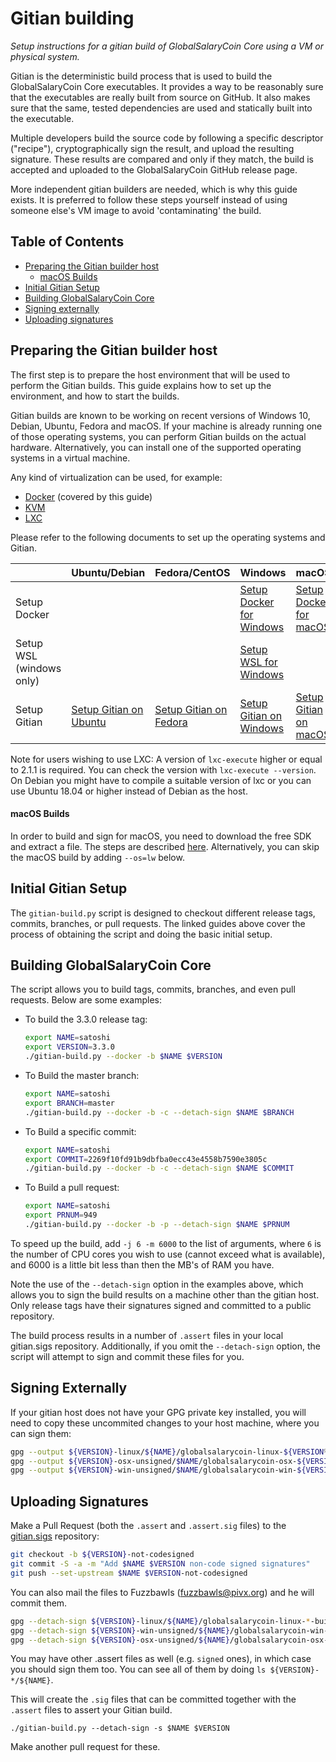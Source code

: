 Gitian building
================

*Setup instructions for a gitian build of GlobalSalaryCoin Core using a VM or physical system.*

Gitian is the deterministic build process that is used to build the GlobalSalaryCoin
Core executables. It provides a way to be reasonably sure that the
executables are really built from source on GitHub. It also makes sure that
the same, tested dependencies are used and statically built into the executable.

Multiple developers build the source code by following a specific descriptor
("recipe"), cryptographically sign the result, and upload the resulting signature.
These results are compared and only if they match, the build is accepted and uploaded
to the GlobalSalaryCoin GitHub release page.

More independent gitian builders are needed, which is why this guide exists.
It is preferred to follow these steps yourself instead of using someone else's
VM image to avoid 'contaminating' the build.

Table of Contents
------------------

- [Preparing the Gitian builder host](#preparing-the-gitian-builder-host)
  - [macOS Builds](#macos-builds)
- [Initial Gitian Setup](#initial-gitian-setup)
- [Building GlobalSalaryCoin Core](#building-globalsalarycoin-core)
- [Signing externally](#signing-externally)
- [Uploading signatures](#uploading-signatures)

Preparing the Gitian builder host
---------------------------------

The first step is to prepare the host environment that will be used to perform the Gitian builds.
This guide explains how to set up the environment, and how to start the builds.

Gitian builds are known to be working on recent versions of Windows 10, Debian, Ubuntu, Fedora and macOS.
If your machine is already running one of those operating systems, you can perform Gitian builds on the actual hardware.
Alternatively, you can install one of the supported operating systems in a virtual machine.

Any kind of virtualization can be used, for example:
- [Docker](https://www.docker.com/) (covered by this guide)
- [KVM](http://www.linux-kvm.org/page/Main_Page)
- [LXC](https://linuxcontainers.org/)

Please refer to the following documents to set up the operating systems and Gitian.

|                          | Ubuntu/Debian                                                      | Fedora/CentOS                                                      | Windows                                                               | macOS
|--------------------------|--------------------------------------------------------------------|--------------------------------------------------------------------|-----------------------------------------------------------------------|----------------------------------------------------------------
| Setup Docker             |                                                                    |                                                                    | [Setup Docker for Windows](./gitian-building/docker-setup-windows.md) | [Setup Docker for macOS](./gitian-building/docker-setup-mac.md)
| Setup WSL (windows only) |                                                                    |                                                                    | [Setup WSL for Windows](./gitian-building/wsl-setup-windows.md)       |
| Setup Gitian             | [Setup Gitian on Ubuntu](./gitian-building/gitian-setup-ubuntu.md) | [Setup Gitian on Fedora](./gitian-building/gitian-setup-fedora.md) | [Setup Gitian on Windows](./gitian-building/gitian-setup-windows.md)  | [Setup Gitian on macOS](./gitian-building/gitian-setup-mac.md)

Note for users wishing to use LXC: A version of `lxc-execute` higher or equal to 2.1.1 is required.
You can check the version with `lxc-execute --version`.
On Debian you might have to compile a suitable version of lxc or you can use Ubuntu 18.04 or higher instead of Debian as the host.

#### macOS Builds

In order to build and sign for macOS, you need to download the free SDK and extract a file. The steps are described [here](./gitian-building/gitian-building-mac-os-sdk.md). Alternatively, you can skip the macOS build by adding `--os=lw` below.

Initial Gitian Setup
--------------------

The `gitian-build.py` script is designed to checkout different release tags, commits, branches, or pull requests. The linked guides above cover the process of obtaining the script and doing the basic initial setup.

Building GlobalSalaryCoin Core
--------------------

The script allows you to build tags, commits, branches, and even pull requests. Below are some examples:

* To build the 3.3.0 release tag:
    ```bash
    export NAME=satoshi
    export VERSION=3.3.0
    ./gitian-build.py --docker -b $NAME $VERSION
    ```
* To Build the master branch:
    ```bash
    export NAME=satoshi
    export BRANCH=master
    ./gitian-build.py --docker -b -c --detach-sign $NAME $BRANCH
    ```
* To Build a specific commit:
    ```bash
    export NAME=satoshi
    export COMMIT=2269f10fd91b9dbfba0ecc43e4558b7590e3805c
    ./gitian-build.py --docker -b -c --detach-sign $NAME $COMMIT
    ```
* To Build a pull request:
    ```bash
    export NAME=satoshi
    export PRNUM=949
    ./gitian-build.py --docker -b -p --detach-sign $NAME $PRNUM
    ```
To speed up the build, add `-j 6 -m 6000` to the list of arguments, where `6` is the number of CPU cores you wish to use (cannot exceed what is available), and 6000 is a little bit less than then the MB's of RAM you have.

Note the use of the `--detach-sign` option in the examples above, which allows you to sign the build results on a machine other than the gitian host. Only release tags have their signatures signed and committed to a public repository.

The build process results in a number of `.assert` files in your local gitian.sigs repository. Additionally, if you omit the `--detach-sign` option, the script will attempt to sign and commit these files for you.

Signing Externally
--------------------

If your gitian host does not have your GPG private key installed, you will need to copy these uncommited changes to your host machine, where you can sign them:

```bash
gpg --output ${VERSION}-linux/${NAME}/globalsalarycoin-linux-${VERSION%\.*}-build.assert.sig --detach-sign ${VERSION}-linux/$NAME/globalsalarycoin-linux-${VERSION%\.*}-build.assert
gpg --output ${VERSION}-osx-unsigned/$NAME/globalsalarycoin-osx-${VERSION%\.*}-build.assert.sig --detach-sign ${VERSION}-osx-unsigned/$NAME/globalsalarycoin-osx-${VERSION%\.*}-build.assert
gpg --output ${VERSION}-win-unsigned/$NAME/globalsalarycoin-win-${VERSION%\.*}-build.assert.sig --detach-sign ${VERSION}-win-unsigned/$NAME/globalsalarycoin-win-${VERSION%\.*}-build.assert
```

Uploading Signatures
--------------------
Make a Pull Request (both the `.assert` and `.assert.sig` files) to the
[gitian.sigs](https://github.com/globalsalarycoin-project/gitian.sigs/) repository:

```bash
git checkout -b ${VERSION}-not-codesigned
git commit -S -a -m "Add $NAME $VERSION non-code signed signatures"
git push --set-upstream $NAME $VERSION-not-codesigned
```

You can also mail the files to Fuzzbawls (fuzzbawls@pivx.org) and he will commit them.

```bash
gpg --detach-sign ${VERSION}-linux/${NAME}/globalsalarycoin-linux-*-build.assert
gpg --detach-sign ${VERSION}-win-unsigned/${NAME}/globalsalarycoin-win-*-build.assert
gpg --detach-sign ${VERSION}-osx-unsigned/${NAME}/globalsalarycoin-osx-*-build.assert
```

You may have other .assert files as well (e.g. `signed` ones), in which case you should sign them too. You can see all of them by doing `ls ${VERSION}-*/${NAME}`.

This will create the `.sig` files that can be committed together with the `.assert` files to assert your
Gitian build.

 `./gitian-build.py --detach-sign -s $NAME $VERSION`

Make another pull request for these.